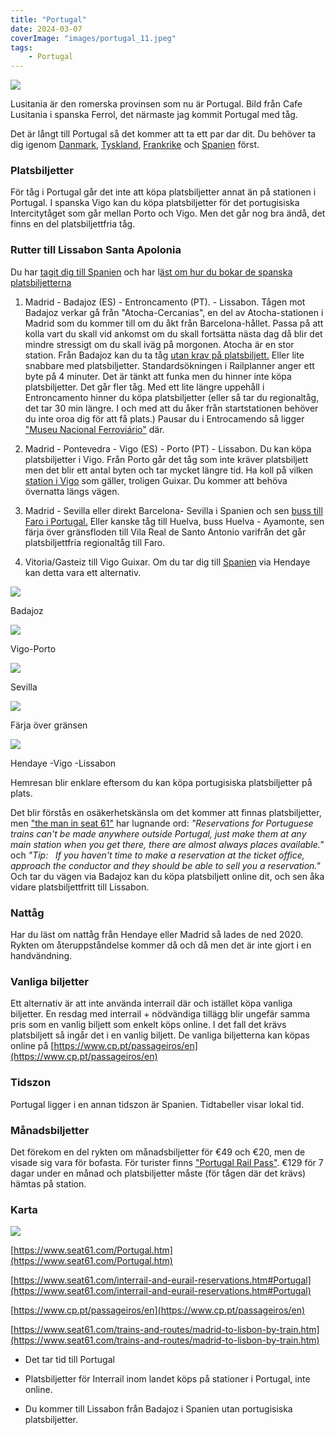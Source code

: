 ```yaml
---
title: "Portugal"
date: 2024-03-07
coverImage: "images/portugal_11.jpeg"
tags:
    - Portugal
---
```


![](images/portugal_11.jpeg?w=1024)

<figcaption>

Lusitania är den romerska provinsen som nu är Portugal. Bild från Cafe Lusitania i spanska Ferrol, det närmaste jag kommit Portugal med tåg.

</figcaption>

Det är långt till Portugal så det kommer att ta ett par dar dit. Du behöver ta dig igenom [Danmark](https://www.trainfo.eu/danmark/), [Tyskland](https://www.trainfo.eu/tyskland/), [Frankrike](https://www.trainfo.eu/frankrike/) och [Spanien](https://www.trainfo.eu/spanien/) först.

### Platsbiljetter

För tåg i Portugal går det inte att köpa platsbiljetter annat än på stationen i Portugal. I spanska Vigo kan du köpa platsbiljetter för det portugisiska Intercitytåget som går mellan Porto och Vigo. Men det går nog bra ändå, det finns en del platsbiljettfria tåg.

### Rutter till Lissabon Santa Apolonia 

Du har [tagit dig till Spanien](https://www.trainfo.eu/spanien-resa/) och har l[äst om hur du bokar de spanska platsbiljetterna](https://www.trainfo.eu/spanien/)

1. Madrid - Badajoz (ES) - Entroncamento (PT). - Lissabon. Tågen mot Badajoz verkar gå från "Atocha-Cercanias", en del av Atocha-stationen i Madrid som du kommer till om du åkt från Barcelona-hållet. Passa på att kolla vart du skall vid ankomst om du skall fortsätta nästa dag då blir det mindre stressigt om du skall iväg på morgonen. Atocha är en stor station. Från Badajoz kan du ta tåg [utan krav på platsbiljett.](https://www.trainfo.eu/platsbiljettskrav-eller-inte/) Eller lite snabbare med platsbiljetter. Standardsökningen i Railplanner anger ett byte på 4 minuter. Det är tänkt att funka men du hinner inte köpa platsbiljetter. Det går fler tåg. Med ett lite längre uppehåll i Entroncamento hinner du köpa platsbiljetter (eller så tar du regionaltåg, det tar 30 min längre. I och med att du åker från startstationen behöver du inte oroa dig för att få plats.) Pausar du i Entrocamendo så ligger ["Museu Nacional Ferroviário"](https://www.fmnf.pt/en) där.

2. Madrid - Pontevedra - Vigo (ES) - Porto (PT) - Lissabon. Du kan köpa platsbiljetter i Vigo. Från Porto går det tåg som inte kräver platsbiljett men det blir ett antal byten och tar mycket längre tid. Ha koll på vilken [station i Vigo](https://www.seat61.com/stations/vigo.htm) som gäller, troligen Guixar. Du kommer att behöva övernatta längs vägen.

3. Madrid - Sevilla eller direkt Barcelona- Sevilla i Spanien och sen [buss till Faro i Portugal.](https://www.rome2rio.com/map/Seville/Faro) Eller kanske tåg till Huelva, buss Huelva - Ayamonte, sen färja över gränsfloden till Vila Real de Santo Antonio varifrån det går platsbiljettfria regionaltåg till Faro.

4. Vitoria/Gasteiz till Vigo Guixar. Om du tar dig till [Spanien](https://www.trainfo.eu/spanien/) via Hendaye kan detta vara ett alternativ.

![](images/portugal_3.jpeg?w=1024)

<figcaption>

Badajoz

</figcaption>

![](images/portugal_9.jpeg?w=1024)

<figcaption>

Vigo-Porto

</figcaption>

![](images/portugal_1.jpeg?w=1024)

<figcaption>

Sevilla

</figcaption>

![](images/portugal_5.jpg?w=552)

<figcaption>

Färja över gränsen

</figcaption>

![](images/portugal_6.jpeg?w=1022)

<figcaption>

Hendaye -Vigo -Lissabon

</figcaption>

Hemresan blir enklare eftersom du kan köpa portugisiska platsbiljetter på plats.

Det blir förstås en osäkerhetskänsla om det kommer att finnas platsbiljetter, men ["the man in seat 61"](https://www.seat61.com/interrail-and-eurail-reservations.htm#Portugal) har lugnande ord: _"Reservations for Portuguese trains can't be made anywhere outside Portugal, just make them at any main station when you get there, there are almost always places available."_ och _"Tip:   If you haven't time to make a reservation at the ticket office, approach the conductor and they should be able to sell you a reservation."_ Och tar du vägen via Badajoz kan du köpa platsbiljett online dit, och sen åka vidare platsbiljettfritt till Lissabon.

### Nattåg

Har du läst om nattåg från Hendaye eller Madrid så lades de ned 2020. Rykten om återuppståndelse kommer då och då men det är inte gjort i en handvändning.

### Vanliga biljetter

Ett alternativ är att inte använda interrail där och istället köpa vanliga biljetter. En resdag med interrail + nödvändiga tillägg blir ungefär samma pris som en vanlig biljett som enkelt köps online. I det fall det krävs platsbiljett så ingår det i en vanlig biljett. De vanliga biljetterna kan köpas online på [https://www.cp.pt/passageiros/en](https://www.cp.pt/passageiros/en)

### Tidszon

Portugal ligger i en annan tidszon är Spanien. Tidtabeller visar lokal tid.

### Månadsbiljetter

Det förekom en del rykten om månadsbiljetter för €49 och €20, men de visade sig vara för bofasta. För turister finns ["Portugal Rail Pass"](https://www.cp.pt/passageiros/en/how-to-travel/For-leisure/pt-railpass). €129 för 7 dagar under en månad och platsbiljetter måste (för tågen där det krävs) hämtas på station.

### Karta

![](images/portugal_4.png?w=395)

[https://www.seat61.com/Portugal.htm](https://www.seat61.com/Portugal.htm)

[https://www.seat61.com/interrail-and-eurail-reservations.htm#Portugal](https://www.seat61.com/interrail-and-eurail-reservations.htm#Portugal)

[https://www.cp.pt/passageiros/en](https://www.cp.pt/passageiros/en)

[https://www.seat61.com/trains-and-routes/madrid-to-lisbon-by-train.htm](https://www.seat61.com/trains-and-routes/madrid-to-lisbon-by-train.htm)

- Det tar tid till Portugal

- Platsbiljetter för Interrail inom landet köps på stationer i Portugal, inte online.

- Du kommer till Lissabon från Badajoz i Spanien utan portugisiska platsbiljetter.
